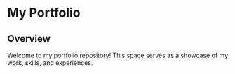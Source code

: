 # My Portfolio

## Overview

Welcome to my portfolio repository! This space serves as a showcase of my work, skills, and experiences.
